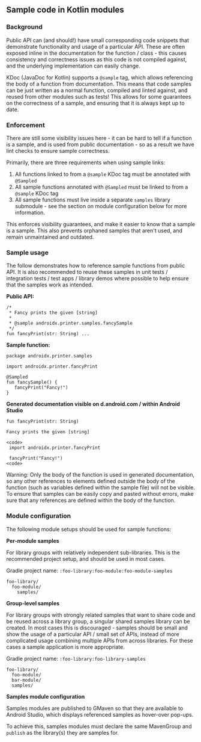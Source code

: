 ## Sample code in Kotlin modules

### Background

Public API can (and should!) have small corresponding code snippets that
demonstrate functionality and usage of a particular API. These are often exposed
inline in the documentation for the function / class - this causes consistency
and correctness issues as this code is not compiled against, and the underlying
implementation can easily change.

KDoc (JavaDoc for Kotlin) supports a `@sample` tag, which allows referencing the
body of a function from documentation. This means that code samples can be just
written as a normal function, compiled and linted against, and reused from other
modules such as tests! This allows for some guarantees on the correctness of a
sample, and ensuring that it is always kept up to date.

### Enforcement

There are still some visibility issues here - it can be hard to tell if a
function is a sample, and is used from public documentation - so as a result we
have lint checks to ensure sample correctness.

Primarily, there are three requirements when using sample links:

1.  All functions linked to from a `@sample` KDoc tag must be annotated with
    `@Sampled`
2.  All sample functions annotated with `@Sampled` must be linked to from a
    `@sample` KDoc tag
3.  All sample functions must live inside a separate `samples` library
    submodule - see the section on module configuration below for more
    information.

This enforces visibility guarantees, and make it easier to know that a sample is
a sample. This also prevents orphaned samples that aren't used, and remain
unmaintained and outdated.

### Sample usage

The follow demonstrates how to reference sample functions from public API. It is
also recommended to reuse these samples in unit tests / integration tests / test
apps / library demos where possible to help ensure that the samples work as
intended.

**Public API:**

```
/*
 * Fancy prints the given [string]
 *
 * @sample androidx.printer.samples.fancySample
 */
fun fancyPrint(str: String) ...
```

**Sample function:**

```
package androidx.printer.samples

import androidx.printer.fancyPrint

@Sampled
fun fancySample() {
   fancyPrint("Fancy!")
}
```

**Generated documentation visible on d.android.com / within Android Studio**

```
fun fancyPrint(str: String)

Fancy prints the given [string]

<code>
 import androidx.printer.fancyPrint

 fancyPrint("Fancy!")
<code>
```

Warning: Only the body of the function is used in generated documentation, so
any other references to elements defined outside the body of the function (such
as variables defined within the sample file) will not be visible. To ensure that
samples can be easily copy and pasted without errors, make sure that any
references are defined within the body of the function.

### Module configuration

The following module setups should be used for sample functions:

**Per-module samples**

For library groups with relatively independent sub-libraries. This is the
recommended project setup, and should be used in most cases.

Gradle project name: `:foo-library:foo-module:foo-module-samples`

```
foo-library/
  foo-module/
    samples/
```

**Group-level samples**

For library groups with strongly related samples that want to share code and be
reused across a library group, a singular shared samples library can be created.
In most cases this is discouraged - samples should be small and show the usage
of a particular API / small set of APIs, instead of more complicated usage
combining multiple APIs from across libraries. For these cases a sample
application is more appropriate.

Gradle project name: `:foo-library:foo-library-samples`

```
foo-library/
  foo-module/
  bar-module/
  samples/
```

**Samples module configuration**

Samples modules are published to GMaven so that they are available to Android
Studio, which displays referenced samples as hover-over pop-ups.

To achieve this, samples modules must declare the same MavenGroup and `publish`
as the library(s) they are samples for.
